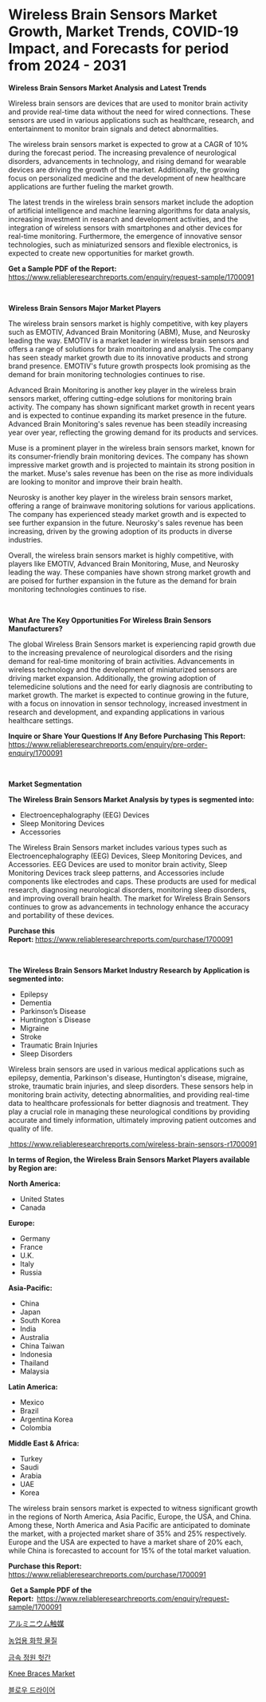 <p><h1>Wireless Brain Sensors Market Growth, Market Trends, COVID-19 Impact, and Forecasts for period from 2024 - 2031</h1></p><p><strong>Wireless Brain Sensors Market Analysis and Latest Trends</strong></p>
<p><p>Wireless brain sensors are devices that are used to monitor brain activity and provide real-time data without the need for wired connections. These sensors are used in various applications such as healthcare, research, and entertainment to monitor brain signals and detect abnormalities.</p><p>The wireless brain sensors market is expected to grow at a CAGR of 10% during the forecast period. The increasing prevalence of neurological disorders, advancements in technology, and rising demand for wearable devices are driving the growth of the market. Additionally, the growing focus on personalized medicine and the development of new healthcare applications are further fueling the market growth.</p><p>The latest trends in the wireless brain sensors market include the adoption of artificial intelligence and machine learning algorithms for data analysis, increasing investment in research and development activities, and the integration of wireless sensors with smartphones and other devices for real-time monitoring. Furthermore, the emergence of innovative sensor technologies, such as miniaturized sensors and flexible electronics, is expected to create new opportunities for market growth.</p></p>
<p><strong>Get a Sample PDF of the Report:&nbsp;</strong> <a href="https://www.reliableresearchreports.com/enquiry/request-sample/1700091">https://www.reliableresearchreports.com/enquiry/request-sample/1700091</a></p>
<p>&nbsp;</p>
<p><strong>Wireless Brain Sensors Major Market Players</strong></p>
<p><p>The wireless brain sensors market is highly competitive, with key players such as EMOTIV, Advanced Brain Monitoring (ABM), Muse, and Neurosky leading the way. EMOTIV is a market leader in wireless brain sensors and offers a range of solutions for brain monitoring and analysis. The company has seen steady market growth due to its innovative products and strong brand presence. EMOTIV's future growth prospects look promising as the demand for brain monitoring technologies continues to rise.</p><p>Advanced Brain Monitoring is another key player in the wireless brain sensors market, offering cutting-edge solutions for monitoring brain activity. The company has shown significant market growth in recent years and is expected to continue expanding its market presence in the future. Advanced Brain Monitoring's sales revenue has been steadily increasing year over year, reflecting the growing demand for its products and services.</p><p>Muse is a prominent player in the wireless brain sensors market, known for its consumer-friendly brain monitoring devices. The company has shown impressive market growth and is projected to maintain its strong position in the market. Muse's sales revenue has been on the rise as more individuals are looking to monitor and improve their brain health.</p><p>Neurosky is another key player in the wireless brain sensors market, offering a range of brainwave monitoring solutions for various applications. The company has experienced steady market growth and is expected to see further expansion in the future. Neurosky's sales revenue has been increasing, driven by the growing adoption of its products in diverse industries.</p><p>Overall, the wireless brain sensors market is highly competitive, with players like EMOTIV, Advanced Brain Monitoring, Muse, and Neurosky leading the way. These companies have shown strong market growth and are poised for further expansion in the future as the demand for brain monitoring technologies continues to rise.</p></p>
<p>&nbsp;</p>
<p><strong>What Are The Key Opportunities For Wireless Brain Sensors Manufacturers?</strong></p>
<p><p>The global Wireless Brain Sensors market is experiencing rapid growth due to the increasing prevalence of neurological disorders and the rising demand for real-time monitoring of brain activities. Advancements in wireless technology and the development of miniaturized sensors are driving market expansion. Additionally, the growing adoption of telemedicine solutions and the need for early diagnosis are contributing to market growth. The market is expected to continue growing in the future, with a focus on innovation in sensor technology, increased investment in research and development, and expanding applications in various healthcare settings.</p></p>
<p><strong>Inquire or Share Your Questions If Any Before Purchasing This Report:</strong> <a href="https://www.reliableresearchreports.com/enquiry/pre-order-enquiry/1700091">https://www.reliableresearchreports.com/enquiry/pre-order-enquiry/1700091</a></p>
<p>&nbsp;</p>
<p><strong>Market Segmentation</strong></p>
<p><strong>The Wireless Brain Sensors Market Analysis by types is segmented into:</strong></p>
<p><ul><li>Electroencephalography (EEG) Devices</li><li>Sleep Monitoring Devices</li><li>Accessories</li></ul></p>
<p><p>The Wireless Brain Sensors market includes various types such as Electroencephalography (EEG) Devices, Sleep Monitoring Devices, and Accessories. EEG Devices are used to monitor brain activity, Sleep Monitoring Devices track sleep patterns, and Accessories include components like electrodes and caps. These products are used for medical research, diagnosing neurological disorders, monitoring sleep disorders, and improving overall brain health. The market for Wireless Brain Sensors continues to grow as advancements in technology enhance the accuracy and portability of these devices.</p></p>
<p><strong>Purchase this Report:&nbsp;</strong><a href="https://www.reliableresearchreports.com/purchase/1700091">https://www.reliableresearchreports.com/purchase/1700091</a></p>
<p>&nbsp;</p>
<p><strong>The Wireless Brain Sensors Market Industry Research by Application is segmented into:</strong></p>
<p><ul><li>Epilepsy</li><li>Dementia</li><li>Parkinson’s Disease</li><li>Huntington`s Disease</li><li>Migraine</li><li>Stroke</li><li>Traumatic Brain Injuries</li><li>Sleep Disorders</li></ul></p>
<p><p>Wireless brain sensors are used in various medical applications such as epilepsy, dementia, Parkinson's disease, Huntington's disease, migraine, stroke, traumatic brain injuries, and sleep disorders. These sensors help in monitoring brain activity, detecting abnormalities, and providing real-time data to healthcare professionals for better diagnosis and treatment. They play a crucial role in managing these neurological conditions by providing accurate and timely information, ultimately improving patient outcomes and quality of life.</p></p>
<p><a href="https://www.reliableresearchreports.com/wireless-brain-sensors-r1700091">&nbsp;https://www.reliableresearchreports.com/wireless-brain-sensors-r1700091</a></p>
<p><strong>In terms of Region, the Wireless Brain Sensors Market Players available by Region are:</strong></p>
<p>
    <p> <strong> North America: </strong>
        <ul>
            <li>United States</li>
            <li>Canada</li>
        </ul>
        </p> 
    <p> <strong> Europe: </strong>
        <ul>
            <li>Germany</li>
            <li>France</li>
            <li>U.K.</li>
            <li>Italy</li>
            <li>Russia</li>
        </ul>
        </p> 
    <p> <strong> Asia-Pacific: </strong>
        <ul>
            <li>China</li>
            <li>Japan</li>
            <li>South Korea</li>
            <li>India</li>
            <li>Australia</li>
            <li>China Taiwan</li>
            <li>Indonesia</li>
            <li>Thailand</li>
            <li>Malaysia</li>
        </ul>
        </p> 
    <p> <strong> Latin America: </strong>
        <ul>
            <li>Mexico</li>
            <li>Brazil</li>
            <li>Argentina Korea</li>
            <li>Colombia</li>
        </ul>
        </p> 
    <p> <strong> Middle East & Africa: </strong>
        <ul>
            <li>Turkey</li>
            <li>Saudi</li>
            <li>Arabia</li>
            <li>UAE</li>
            <li>Korea</li>
        </ul>
    </p>
    </p>
<p><p>The wireless brain sensors market is expected to witness significant growth in the regions of North America, Asia Pacific, Europe, the USA, and China. Among these, North America and Asia Pacific are anticipated to dominate the market, with a projected market share of 35% and 25% respectively. Europe and the USA are expected to have a market share of 20% each, while China is forecasted to account for 15% of the total market valuation.</p></p>
<p><strong>Purchase this Report: </strong><a href="https://www.reliableresearchreports.com/purchase/1700091">https://www.reliableresearchreports.com/purchase/1700091</a></p>
<p>&nbsp;<strong>Get a Sample PDF of the Report:&nbsp;&nbsp;</strong><a href="https://www.reliableresearchreports.com/enquiry/request-sample/1700091">https://www.reliableresearchreports.com/enquiry/request-sample/1700091</a></p>
<p><strong></strong></p>
<p><p><a href="https://github.com/RudySimonis2023/Market-Research-Report-List-1/blob/main/587415249830.md">アルミニウム触媒</a></p><p><a href="https://medium.com/@jodyomenick905/%EB%86%8D%EC%97%85-%ED%99%94%ED%95%99-%EB%AC%BC%EC%A7%88-%EC%8B%9C%EC%9E%A5-%EA%B7%9C%EB%AA%A8-%EC%8B%9C%EC%9E%A5-%EC%A0%84%EB%A7%9D-%EB%B0%8F-%EC%8B%9C%EC%9E%A5-%EC%98%88%EC%B8%A1-2024%EB%85%84%EB%B6%80%ED%84%B0-2031%EB%85%84%EA%B9%8C%EC%A7%80-70ffc118cb07">농업용 화학 물질</a></p><p><a href="https://github.com/trmesnao7959541/Market-Research-Report-List-2/blob/main/689825544815.md">금속 정원 헛간</a></p><p><a href="https://github.com/Glendatilghmankmgz0rbhwpy/Market-Research-Report-List-2/blob/main/knee-braces-market.md">Knee Braces Market</a></p><p><a href="https://github.com/sammyUltyylrich9067856/Market-Research-Report-List-1/blob/main/859653344814.md">블로우 드라이어</a></p></p>